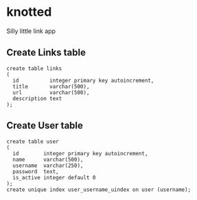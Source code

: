 # knotted
Silly little link app

## Create Links table
```sqlite
create table links
(
  id          integer primary key autoincrement,
  title       varchar(500),
  url         varchar(500),
  description text
);
```

## Create User table
```sqlite
create table user
(
  id        integer primary key autoincrement,
  name      varchar(500),
  username  varchar(250),
  password  text,
  is_active integer default 0
);
create unique index user_username_uindex on user (username);
```